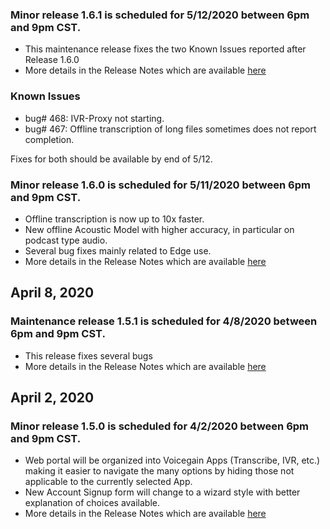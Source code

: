 ### Minor release 1.6.1 is scheduled for 5/12/2020 between 6pm and 9pm CST.
  * This maintenance release fixes the two Known Issues reported after Release 1.6.0 
  * More details in the Release Notes which are available [here](https://raw.githubusercontent.com/voicegain/platform/master/RELEASE.md)

### Known Issues
  * bug# 468: IVR-Proxy not starting. 
  * bug# 467: Offline transcription of long files sometimes does not report completion. 
  
  Fixes for both should be available by end of 5/12.

### Minor release 1.6.0 is scheduled for 5/11/2020 between 6pm and 9pm CST.
  * Offline transcription is now up to 10x faster. 
  * New offline Acoustic Model with higher accuracy, in particular on podcast type audio. 
  * Several bug fixes mainly related to Edge use.
  * More details in the Release Notes which are available [here](https://raw.githubusercontent.com/voicegain/platform/master/RELEASE.md)

## April 8, 2020
### Maintenance release 1.5.1 is scheduled for 4/8/2020 between 6pm and 9pm CST.
 * This release fixes several bugs 
 * More details in the Release Notes which are available [here](https://raw.githubusercontent.com/voicegain/platform/master/RELEASE.md)

## April 2, 2020
### Minor release 1.5.0 is scheduled for 4/2/2020 between 6pm and 9pm CST.
  * Web portal will be organized into Voicegain Apps (Transcribe, IVR, etc.) making it easier to navigate the many options by hiding those not applicable to the currently selected App. 
  * New Account Signup form will change to a wizard style with better explanation of choices available. 
  * More details in the Release Notes which are available [here](https://raw.githubusercontent.com/voicegain/platform/master/RELEASE.md)

